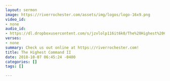 ```yaml
---
layout: sermon
image: https://riverrochester.com/assets/img/logos/logo-16x9.png
video_id:
- none
audio_id:
- https://dl.dropboxusercontent.com/s/jzvlolp116it6k0/The%20Highest%20Command%20II.mp3?dl=0
verses:
- none
summary: Check us out online at https://riverrochester.com!
title: The Highest Command II
date: 2018-10-07 06:45:24 -0400
categories: []
tags: []

---
```

